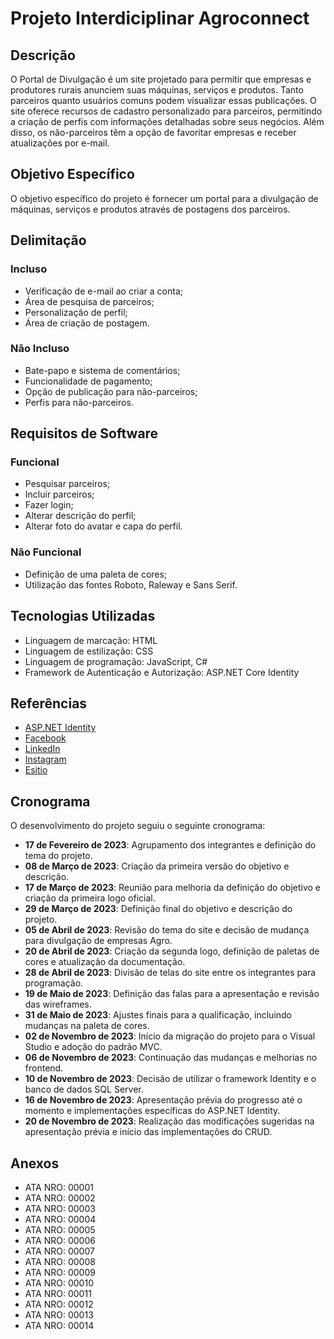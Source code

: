 # Projeto Interdiciplinar Agroconnect

## Descrição

O Portal de Divulgação é um site projetado para permitir que empresas e produtores rurais anunciem suas máquinas, serviços e produtos. Tanto parceiros quanto usuários comuns podem visualizar essas publicações. 
O site oferece recursos de cadastro personalizado para parceiros, permitindo a criação de perfis com informações detalhadas sobre seus negócios. Além disso, os não-parceiros têm a opção de favoritar empresas e receber atualizações por e-mail.

## Objetivo Específico

O objetivo específico do projeto é fornecer um portal para a divulgação de máquinas, serviços e produtos através de postagens dos parceiros.

## Delimitação

### Incluso

- Verificação de e-mail ao criar a conta;
- Área de pesquisa de parceiros;
- Personalização de perfil;
- Área de criação de postagem.

### Não Incluso

- Bate-papo e sistema de comentários;
- Funcionalidade de pagamento;
- Opção de publicação para não-parceiros;
- Perfis para não-parceiros.

## Requisitos de Software

### Funcional

- Pesquisar parceiros;
- Incluir parceiros;
- Fazer login;
- Alterar descrição do perfil;
- Alterar foto do avatar e capa do perfil.

### Não Funcional

- Definição de uma paleta de cores;
- Utilização das fontes Roboto, Raleway e Sans Serif.

## Tecnologias Utilizadas

- Linguagem de marcação: HTML
- Linguagem de estilização: CSS
- Linguagem de programação: JavaScript, C#
- Framework de Autenticação e Autorização: ASP.NET Core Identity

## Referências

- [ASP.NET Identity](https://docs.microsoft.com/en-us/aspnet/core/security/authentication/identity)
- [Facebook](https://www.facebook.com)
- [LinkedIn](https://www.linkedin.com)
- [Instagram](https://www.instagram.com)
- [Esitio](https://esitio.com.br/#)

## Cronograma

O desenvolvimento do projeto seguiu o seguinte cronograma:

- **17 de Fevereiro de 2023**: Agrupamento dos integrantes e definição do tema do projeto.
- **08 de Março de 2023**: Criação da primeira versão do objetivo e descrição.
- **17 de Março de 2023**: Reunião para melhoria da definição do objetivo e criação da primeira logo oficial.
- **29 de Março de 2023**: Definição final do objetivo e descrição do projeto.
- **05 de Abril de 2023**: Revisão do tema do site e decisão de mudança para divulgação de empresas Agro.
- **20 de Abril de 2023**: Criação da segunda logo, definição de paletas de cores e atualização da documentação.
- **28 de Abril de 2023**: Divisão de telas do site entre os integrantes para programação.
- **19 de Maio de 2023**: Definição das falas para a apresentação e revisão das wireframes.
- **31 de Maio de 2023**: Ajustes finais para a qualificação, incluindo mudanças na paleta de cores.
- **02 de Novembro de 2023**: Início da migração do projeto para o Visual Studio e adoção do padrão MVC.
- **06 de Novembro de 2023**: Continuação das mudanças e melhorias no frontend.
- **10 de Novembro de 2023**: Decisão de utilizar o framework Identity e o banco de dados SQL Server.
- **16 de Novembro de 2023**: Apresentação prévia do progresso até o momento e implementações específicas do ASP.NET Identity.
- **20 de Novembro de 2023**: Realização das modificações sugeridas na apresentação prévia e início das implementações do CRUD.

## Anexos

- ATA NRO: 00001
- ATA NRO: 00002
- ATA NRO: 00003
- ATA NRO: 00004
- ATA NRO: 00005
- ATA NRO: 00006
- ATA NRO: 00007
- ATA NRO: 00008
- ATA NRO: 00009
- ATA NRO: 00010
- ATA NRO: 00011
- ATA NRO: 00012
- ATA NRO: 00013
- ATA NRO: 00014

